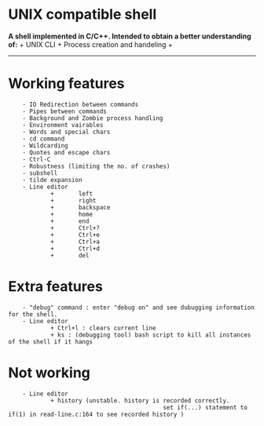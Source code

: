 # UNIX compatible shell

__A shell implemented in C/C++. Intended to obtain a better understanding of:__
	+ UNIX CLI
	+ Process creation and handeling
	+ 

***

# Working features #
        - IO Redirection between commands
        - Pipes between commands
        - Background and Zombie process handling
        - Environment vairables
        - Words and special chars
        - cd command
        - Wildcarding
        - Quotes and escape chars
        - Ctrl-C
        - Robustness (limiting the no. of crashes)
        - subshell
        - tilde expansion
        - Line editor
                +       left
                +       right
                +       backspace
                +       home
                +       end
                +       Ctrl+?
                +       Ctrl+e
                +       Ctrl+a
                +       Ctrl+d
                +       del

# Extra features #
        - "debug" command : enter "debug on" and see dubugging information for the shell.
        - Line editor
                + Ctrl+l : clears current line
                + ks : (debugging tool) bash script to kill all instances of the shell if it hangs


# Not working #
        - Line editor
                + history (unstable. history is recorded correctly.
                                                set if(...) statement to if(1) in read-line.c:164 to see recorded history )


